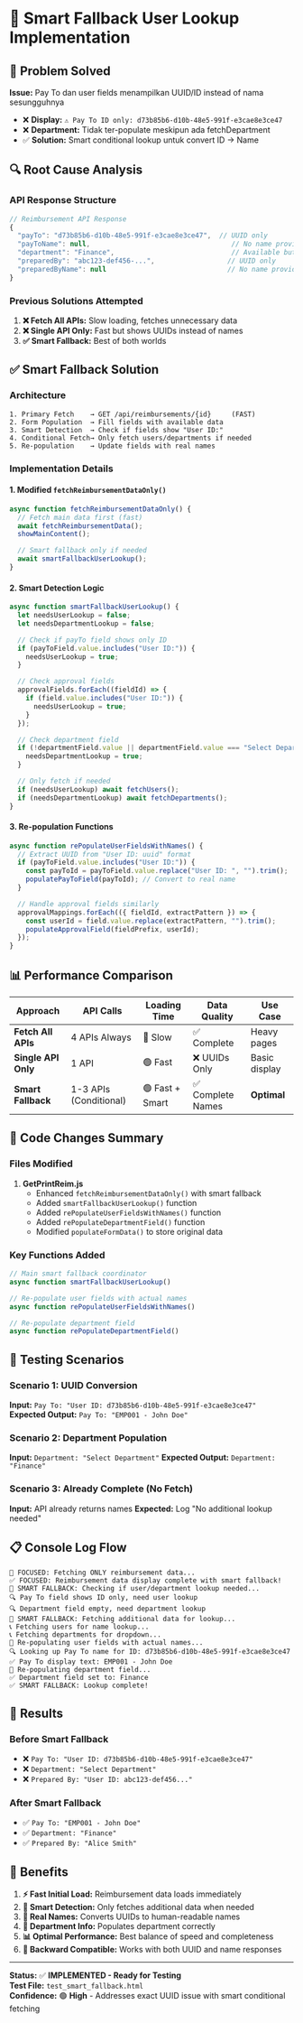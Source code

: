 # 🧠 Smart Fallback User Lookup Implementation

## 🎯 Problem Solved

**Issue:** Pay To dan user fields menampilkan UUID/ID instead of nama sesungguhnya

- ❌ **Display:** `⚠️ Pay To ID only: d73b85b6-d10b-48e5-991f-e3cae8e3ce47`
- ❌ **Department:** Tidak ter-populate meskipun ada fetchDepartment
- ✅ **Solution:** Smart conditional lookup untuk convert ID → Name

## 🔍 Root Cause Analysis

### API Response Structure

```javascript
// Reimbursement API Response
{
  "payTo": "d73b85b6-d10b-48e5-991f-e3cae8e3ce47",  // UUID only
  "payToName": null,                                   // No name provided
  "department": "Finance",                             // Available but not populated
  "preparedBy": "abc123-def456-...",                  // UUID only
  "preparedByName": null                              // No name provided
}
```

### Previous Solutions Attempted

1. **❌ Fetch All APIs:** Slow loading, fetches unnecessary data
2. **❌ Single API Only:** Fast but shows UUIDs instead of names
3. **✅ Smart Fallback:** Best of both worlds

## ✅ Smart Fallback Solution

### Architecture

```
1. Primary Fetch    → GET /api/reimbursements/{id}     (FAST)
2. Form Population  → Fill fields with available data
3. Smart Detection  → Check if fields show "User ID:"
4. Conditional Fetch→ Only fetch users/departments if needed
5. Re-population    → Update fields with real names
```

### Implementation Details

#### 1. Modified `fetchReimbursementDataOnly()`

```javascript
async function fetchReimbursementDataOnly() {
  // Fetch main data first (fast)
  await fetchReimbursementData();
  showMainContent();

  // Smart fallback only if needed
  await smartFallbackUserLookup();
}
```

#### 2. Smart Detection Logic

```javascript
async function smartFallbackUserLookup() {
  let needsUserLookup = false;
  let needsDepartmentLookup = false;

  // Check if payTo field shows only ID
  if (payToField.value.includes("User ID:")) {
    needsUserLookup = true;
  }

  // Check approval fields
  approvalFields.forEach((fieldId) => {
    if (field.value.includes("User ID:")) {
      needsUserLookup = true;
    }
  });

  // Check department field
  if (!departmentField.value || departmentField.value === "Select Department") {
    needsDepartmentLookup = true;
  }

  // Only fetch if needed
  if (needsUserLookup) await fetchUsers();
  if (needsDepartmentLookup) await fetchDepartments();
}
```

#### 3. Re-population Functions

```javascript
async function rePopulateUserFieldsWithNames() {
  // Extract UUID from "User ID: uuid" format
  if (payToField.value.includes("User ID:")) {
    const payToId = payToField.value.replace("User ID: ", "").trim();
    populatePayToField(payToId); // Convert to real name
  }

  // Handle approval fields similarly
  approvalMappings.forEach(({ fieldId, extractPattern }) => {
    const userId = field.value.replace(extractPattern, "").trim();
    populateApprovalField(fieldPrefix, userId);
  });
}
```

## 📊 Performance Comparison

| Approach            | API Calls              | Loading Time    | Data Quality      | Use Case      |
| ------------------- | ---------------------- | --------------- | ----------------- | ------------- |
| **Fetch All APIs**  | 4 APIs Always          | 🔴 Slow         | ✅ Complete       | Heavy pages   |
| **Single API Only** | 1 API                  | 🟢 Fast         | ❌ UUIDs Only     | Basic display |
| **Smart Fallback**  | 1-3 APIs (Conditional) | 🟢 Fast + Smart | ✅ Complete Names | **Optimal**   |

## 🔧 Code Changes Summary

### Files Modified

1. **GetPrintReim.js**
   - Enhanced `fetchReimbursementDataOnly()` with smart fallback
   - Added `smartFallbackUserLookup()` function
   - Added `rePopulateUserFieldsWithNames()` function
   - Added `rePopulateDepartmentField()` function
   - Modified `populateFormData()` to store original data

### Key Functions Added

```javascript
// Main smart fallback coordinator
async function smartFallbackUserLookup()

// Re-populate user fields with actual names
async function rePopulateUserFieldsWithNames()

// Re-populate department field
async function rePopulateDepartmentField()
```

## 🧪 Testing Scenarios

### Scenario 1: UUID Conversion

**Input:** `Pay To: "User ID: d73b85b6-d10b-48e5-991f-e3cae8e3ce47"`
**Expected Output:** `Pay To: "EMP001 - John Doe"`

### Scenario 2: Department Population

**Input:** `Department: "Select Department"`
**Expected Output:** `Department: "Finance"`

### Scenario 3: Already Complete (No Fetch)

**Input:** API already returns names
**Expected:** Log "No additional lookup needed"

## 📋 Console Log Flow

```
🎯 FOCUSED: Fetching ONLY reimbursement data...
✅ FOCUSED: Reimbursement data display complete with smart fallback!
🧠 SMART FALLBACK: Checking if user/department lookup needed...
🔍 Pay To field shows ID only, need user lookup
🔍 Department field empty, need department lookup
🚀 SMART FALLBACK: Fetching additional data for lookup...
📞 Fetching users for name lookup...
📞 Fetching departments for dropdown...
🔄 Re-populating user fields with actual names...
🔍 Looking up Pay To name for ID: d73b85b6-d10b-48e5-991f-e3cae8e3ce47
✅ Pay To display text: EMP001 - John Doe
🔄 Re-populating department field...
✅ Department field set to: Finance
✅ SMART FALLBACK: Lookup complete!
```

## 🎯 Results

### Before Smart Fallback

- ❌ `Pay To: "User ID: d73b85b6-d10b-48e5-991f-e3cae8e3ce47"`
- ❌ `Department: "Select Department"`
- ❌ `Prepared By: "User ID: abc123-def456..."`

### After Smart Fallback

- ✅ `Pay To: "EMP001 - John Doe"`
- ✅ `Department: "Finance"`
- ✅ `Prepared By: "Alice Smith"`

## 🚀 Benefits

1. **⚡ Fast Initial Load:** Reimbursement data loads immediately
2. **🧠 Smart Detection:** Only fetches additional data when needed
3. **👤 Real Names:** Converts UUIDs to human-readable names
4. **🏢 Department Info:** Populates department correctly
5. **📊 Optimal Performance:** Best balance of speed and completeness
6. **🔄 Backward Compatible:** Works with both UUID and name responses

---

**Status:** ✅ **IMPLEMENTED - Ready for Testing**  
**Test File:** `test_smart_fallback.html`  
**Confidence:** 🟢 **High** - Addresses exact UUID issue with smart conditional fetching
